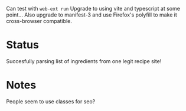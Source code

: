 Can test with `web-ext run`
Upgrade to using vite and typescript at some point...
Also upgrade to manifest-3 and use Firefox's polyfill to make it cross-browser compatible.

# Status

Succesfully parsing list of ingredients from one legit recipe site!

# Notes

People seem to use classes for seo?
